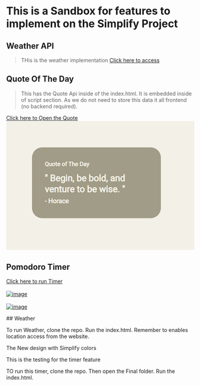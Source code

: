 # This is a Sandbox for features to implement on the Simplify Project

## Weather API
> THis is the weather implementation
<a href="https://utsprogrammers.github.io/Simplify-Features-Sandbox/Weather/index.html"> Click here to access</a>


## Quote Of The Day

> This has the Quote Api inside of the index.html. It is embedded inside of script section.
> As we do not need to store this data it all frontend (no backend required).

<a href="https://utsprogrammers.github.io/Simplify-Features-Sandbox/QuoteOfTheDay/Draft1/index.html">Click here to Open the Quote
<br>
![alt text](images/QuoteImage.png)

</a>

## Pomodoro Timer

<a href="https://utsprogrammers.github.io/Simplify-Features-Sandbox/Timer Feature/Final/index.html">Click here to run Timer
<br>
<br>
![image](https://github.com/UTSprogrammers/timer-test/assets/144529214/2b94ee58-163f-4d72-9b68-c9b542e4e9ba)
<br>
<br>
![image](https://github.com/UTSprogrammers/timer-test/assets/144529214/dbef3795-a479-42df-b61f-41ff9eb71ef4)

</a>
## Weather 

To run Weather, clone the repo. Run the index.html. Remember to enables location access from the website. 


The New design with Simplify colors


This is the testing for the timer feature

TO run this timer, clone the repo. Then open the Final folder. Run the index.html.
